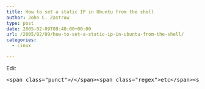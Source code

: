```yaml
---
title: How to set a static IP in Ubuntu from the shell
author: John C. Zastrow
type: post
date: 2005-02-09T09:40:00+00:00
url: /2005/02/09/how-to-set-a-static-ip-in-ubuntu-from-the-shell/
categories:
  - Linux

---
```

<div class="post-body">
  Edit </p> 
  
  <pre>&lt;span class="punct"&gt;/&lt;/span&gt;&lt;span class="regex"&gt;etc&lt;/span&gt;&lt;span class="punct"&gt;/&lt;/span&gt;&lt;span class="ident"&gt;network&lt;/span&gt;&lt;span class="punct"&gt;/&lt;/span&gt;&lt;span class="ident"&gt;interfaces&lt;/span&gt; &lt;/pre&gt; and adjust it to your needs (in this example setup I will use the IP address  192.168.0.100):&lt;br /&gt;&lt;br /&gt;&lt;pre&gt;&lt;span class="comment"&gt;# This file describes the network interfaces available on your system&lt;/span&gt;&lt;br /&gt;&lt;span class="comment"&gt;# and how to activate them. For more information, see interfaces(5).&lt;/span&gt;&lt;br /&gt;&lt;br /&gt;&lt;span class="comment"&gt;# The loopback network interface&lt;/span&gt;&lt;br /&gt;&lt;span class="ident"&gt;auto&lt;/span&gt; &lt;span class="ident"&gt;lo&lt;/span&gt;&lt;br /&gt;&lt;span class="ident"&gt;iface&lt;/span&gt; &lt;span class="ident"&gt;lo&lt;/span&gt; &lt;span class="ident"&gt;inet&lt;/span&gt; &lt;span class="ident"&gt;loopback&lt;/span&gt;&lt;br /&gt;&lt;br /&gt;&lt;span class="comment"&gt;# This is a list of hotpluggable network interfaces.&lt;/span&gt;&lt;br /&gt;&lt;span class="comment"&gt;# They will be activated automatically by the hotplug subsystem.&lt;/span&gt;&lt;br /&gt;&lt;span class="ident"&gt;mapping&lt;/span&gt; &lt;span class="ident"&gt;hotplug&lt;/span&gt;&lt;br /&gt;        &lt;span class="ident"&gt;script&lt;/span&gt; &lt;span class="ident"&gt;grep&lt;/span&gt;&lt;br /&gt;        &lt;span class="ident"&gt;map&lt;/span&gt; &lt;span class="ident"&gt;eth0&lt;/span&gt;&lt;br /&gt;&lt;br /&gt;&lt;span class="comment"&gt;# The primary network interface&lt;/span&gt;&lt;br /&gt;&lt;span class="ident"&gt;auto&lt;/span&gt; &lt;span class="ident"&gt;eth0&lt;/span&gt;&lt;br /&gt;&lt;span class="ident"&gt;iface&lt;/span&gt; &lt;span class="ident"&gt;eth0&lt;/span&gt; &lt;span class="ident"&gt;inet&lt;/span&gt; &lt;span class="ident"&gt;static&lt;/span&gt;&lt;br /&gt;        &lt;span class="ident"&gt;address&lt;/span&gt; &lt;span class="number"&gt;192.168&lt;/span&gt;&lt;span class="punct"&gt;.&lt;/span&gt;&lt;span class="number"&gt;0.100&lt;/span&gt;&lt;br /&gt;        &lt;span class="ident"&gt;netmask&lt;/span&gt; &lt;span class="number"&gt;255.255&lt;/span&gt;&lt;span class="punct"&gt;.&lt;/span&gt;&lt;span class="number"&gt;255.0&lt;/span&gt;&lt;br /&gt;        &lt;span class="ident"&gt;network&lt;/span&gt; &lt;span class="number"&gt;192.168&lt;/span&gt;&lt;span class="punct"&gt;.&lt;/span&gt;&lt;span class="number"&gt;0.0&lt;/span&gt;&lt;br /&gt;        &lt;span class="ident"&gt;broadcast&lt;/span&gt; &lt;span class="number"&gt;192.168&lt;/span&gt;&lt;span class="punct"&gt;.&lt;/span&gt;&lt;span class="number"&gt;0.255&lt;/span&gt;&lt;br /&gt;        &lt;span class="ident"&gt;gateway&lt;/span&gt; &lt;span class="number"&gt;192.168&lt;/span&gt;&lt;span class="punct"&gt;.&lt;/span&gt;&lt;span class="number"&gt;0.1&lt;/span&gt;&lt;br /&gt;&lt;br /&gt;Then do&lt;br /&gt;&lt;br /&gt;&lt;span class="ident"&gt;sudo&lt;/span&gt; &lt;span class="punct"&gt;/&lt;/span&gt;&lt;span class="ident"&gt;etc&lt;/span&gt;&lt;span class="punct"&gt;/&lt;/span&gt;&lt;span class="ident"&gt;init&lt;/span&gt;&lt;span class="punct"&gt;.&lt;/span&gt;&lt;span class="ident"&gt;d&lt;/span&gt;&lt;span class="punct"&gt;/&lt;/span&gt;&lt;span class="ident"&gt;networking&lt;/span&gt; &lt;span class="ident"&gt;restart&lt;/span&gt;&lt;br /&gt;&lt;br /&gt;to restart the network.&lt;br /&gt;&lt;br /&gt;</pre>
</div>